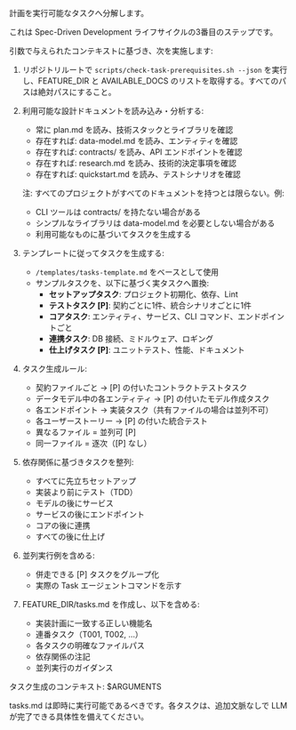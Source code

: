 
計画を実行可能なタスクへ分解します。

これは Spec-Driven Development ライフサイクルの3番目のステップです。

引数で与えられたコンテキストに基づき、次を実施します:

1. リポジトリルートで `scripts/check-task-prerequisites.sh --json` を実行し、FEATURE_DIR と AVAILABLE_DOCS のリストを取得する。すべてのパスは絶対パスにすること。
2. 利用可能な設計ドキュメントを読み込み・分析する:
   - 常に plan.md を読み、技術スタックとライブラリを確認
   - 存在すれば: data-model.md を読み、エンティティを確認
   - 存在すれば: contracts/ を読み、API エンドポイントを確認  
   - 存在すれば: research.md を読み、技術的決定事項を確認
   - 存在すれば: quickstart.md を読み、テストシナリオを確認
   
   注: すべてのプロジェクトがすべてのドキュメントを持つとは限らない。例:
   - CLI ツールは contracts/ を持たない場合がある
   - シンプルなライブラリは data-model.md を必要としない場合がある
   - 利用可能なものに基づいてタスクを生成する

3. テンプレートに従ってタスクを生成する:
   - `/templates/tasks-template.md` をベースとして使用
   - サンプルタスクを、以下に基づく実タスクへ置換:
     - **セットアップタスク**: プロジェクト初期化、依存、Lint
     - **テストタスク [P]**: 契約ごとに1件、統合シナリオごとに1件
     - **コアタスク**: エンティティ、サービス、CLI コマンド、エンドポイントごと
     - **連携タスク**: DB 接続、ミドルウェア、ロギング
     - **仕上げタスク [P]**: ユニットテスト、性能、ドキュメント

4. タスク生成ルール:
   - 契約ファイルごと → [P] の付いたコントラクトテストタスク
   - データモデル中の各エンティティ → [P] の付いたモデル作成タスク
   - 各エンドポイント → 実装タスク（共有ファイルの場合は並列不可）
   - 各ユーザーストーリー → [P] の付いた統合テスト
   - 異なるファイル = 並列可 [P]
   - 同一ファイル = 逐次（[P] なし）

5. 依存関係に基づきタスクを整列:
   - すべてに先立ちセットアップ
   - 実装より前にテスト（TDD）
   - モデルの後にサービス
   - サービスの後にエンドポイント
   - コアの後に連携
   - すべての後に仕上げ

6. 並列実行例を含める:
   - 併走できる [P] タスクをグループ化
   - 実際の Task エージェントコマンドを示す

7. FEATURE_DIR/tasks.md を作成し、以下を含める:
   - 実装計画に一致する正しい機能名
   - 連番タスク（T001, T002, ...）
   - 各タスクの明確なファイルパス
   - 依存関係の注記
   - 並列実行のガイダンス

タスク生成のコンテキスト: $ARGUMENTS

tasks.md は即時に実行可能であるべきです。各タスクは、追加文脈なしで LLM が完了できる具体性を備えてください。
